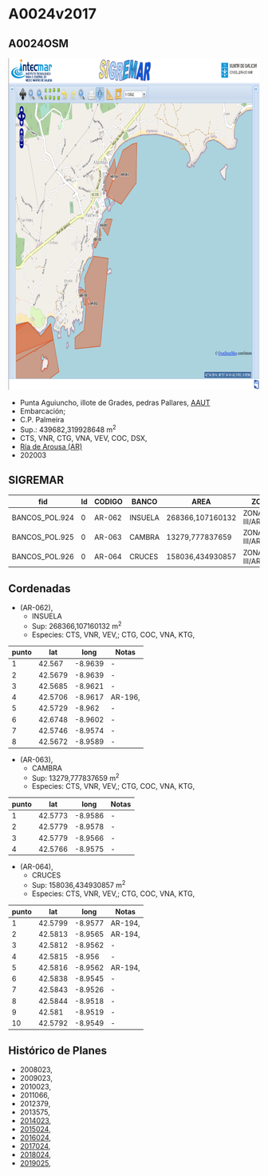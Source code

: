 
# A0024v2017

## A0024OSM

<img src="https://raw.githubusercontent.com/galirema/galirema-notas/gh-pages/en/pages/uploads/images/A0023_24OSM.png" alt="A0024OSM" width="824" height="663">


* Punta Aguiuncho, illote de Grades, pedras Pallares, [AAUT](ZonasDeProduccionAAUT.md)
* Embarcación;
* C.P. Palmeira
* Sup.: 439682,319928648 m<sup>2</sup>
* CTS, VNR, CTG, VNA, VEV, COC, DSX,
* [Ría de Arousa (AR)](zp-AR.md)
* 202003


## SIGREMAR

|fid|Id|CODIGO|BANCO|AREA|ZONA|CONFRARIA|REXIMEN|MODALIDADE|PROVINCIA|ESP\_OBXET|ESP_SECUND|X|Y
|---|--|------|-----|----|----|---------|-------|----------|---------|---------|----------|-|-|
|BANCOS_POL.924|0|AR-062|INSUELA|268366,107160132|ZONA III/AROUSA|PALMEIRA|AUTORIZACION|FLOTE|A CORUÑA|CTS, VNR, VEV,|CTG, COC, VNA, KTG,|503268.0|4713153.0|
|BANCOS_POL.925|0|AR-063|CAMBRA|13279,777837659|ZONA III/AROUSA|PALMEIRA|AUTORIZACION|FLOTE|A CORUÑA|CTS, VNR, VEV,|CTG, COC, VNA, KTG,|503482.0|4713887.0|
|BANCOS_POL.926|0|AR-064|CRUCES|158036,434930857|ZONA III/AROUSA|PALMEIRA|AUTORIZACION|FLOTE|A CORUÑA|CTS, VNR, VEV,|CTG, COC, VNA, KTG,|503760.0|4714364.0|



## Cordenadas

* (AR-062),
	* INSUELA
	* Sup: 268366,107160132 m<sup>2</sup>
	* Especies: CTS, VNR, VEV,; CTG, COC, VNA, KTG,

|punto|lat|long|Notas|
|-----|---|----|-----|
|1|42.567|-8.9639|-|
|2|42.5679|-8.9639|-|
|3|42.5685|-8.9621|-|
|4|42.5706|-8.9617|AR-196,|
|5|42.5729|-8.962|-|
|6|42.6748|-8.9602|-|
|7|42.5746|-8.9574|-|
|8|42.5672|-8.9589|-|


* (AR-063),
	* CAMBRA
	* Sup: 13279,777837659 m<sup>2</sup>
	* Especies: CTS, VNR, VEV,; CTG, COC, VNA, KTG,

|punto|lat|long|Notas|
|-----|---|----|-----|
|1|42.5773|-8.9586|-|
|2|42.5779|-8.9578|-|
|3|42.5779|-8.9566|-|
|4|42.5766|-8.9575|-|



* (AR-064),
	* CRUCES
	* Sup: 158036,434930857 m<sup>2</sup>
	* Especies: CTS, VNR, VEV,; CTG, COC, VNA, KTG,

|punto|lat|long|Notas|
|-----|---|----|-----|
|1|42.5799|-8.9577|AR-194,|
|2|42.5813|-8.9565|AR-194,|
|3|42.5812|-8.9562|-|
|4|42.5815|-8.956|-|
|5|42.5816|-8.9562|AR-194,|
|6|42.5838|-8.9545|-|
|7|42.5843|-8.9526|-|
|8|42.5844|-8.9518|-|
|9|42.581|-8.9519|-|
|10|42.5792|-8.9549|-|





## Histórico de Planes


+ 2008023,
+ 2009023,
+ 2010023,
+ 2011066,
+ 2012379,
+ 2013575,
+ [2014023](http://www.galiciamarineira.info/content/pexma2014AAUT023),
+ [2015024](http://www.galiciamarineira.info/content/pexma2015AAUT024),
+ [2016024](http://www.galiciamarineira.info/content/pexma2016AAUT024),
+ [2017024](https://galirema.wikia.org/es/wiki/Pexma2017AAUT024),
+ [2018024](https://galirema.wikia.org/es/wiki/Pexma2018AAUT024),
+ [2019025](https://galirema.wikia.org/es/wiki/Pexma2019AAUT025),


